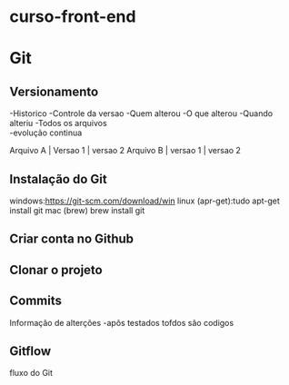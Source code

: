 # curso-front-end
# Git
## Versionamento
-Historico
-Controle da versao
-Quem alterou
-O que alterou
-Quando alteriu
-Todos os arquivos  
-evolução continua


Arquivo A | Versao 1 | versao 2
Arquivo B | versao 1 | versao 2

## Instalação do Git 
windows:https://git-scm.com/download/win
linux (apr-get):tudo apt-get install git
mac (brew) brew install git

## Criar conta no Github

## Clonar o projeto
 
## Commits
Informação de alterções
-apôs testados tofdos são codigos
 
## Gitflow
fluxo do Git

